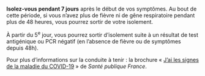 **Isolez-vous pendant 7 jours** après le début de vos symptômes. Au bout de cette période, si vous n’avez plus de fièvre ni de gêne respiratoire pendant plus de 48 heures, vous pourrez sortir de votre isolement.

À partir du 5<sup>e</sup> jour, vous pourrez sortir d’isolement suite à un résultat de test antigénique ou PCR négatif (en l’absence de fièvre ou de symptômes depuis 48h).

Pour plus d’informations sur la conduite à tenir : la brochure « [J’ai les signes de la maladie du COVID-19](https://www.santepubliquefrance.fr/content/download/410013/document_file/483260_spf00003580.pdf) » de *Santé publique France*.
